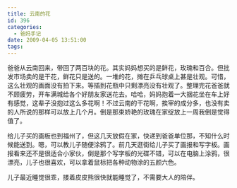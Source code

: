 ```yaml
---
title: 云南的花
id: 396
categories:
  - 爸妈手记
date: 2009-04-05 13:51:00
tags:
---
```


爸爸从云南回来，带回了两百块的花。其实妈妈想买的是鲜花，玫瑰和百合。但批发市场卖的是干花，鲜花只是送的。一堆的花，摊在乒乓球桌上甚是壮观。可惜，这么壮观的画面没有拍下来。等插到花瓶中只剩漂亮没有壮观了。整理完花爸爸就不顾疲劳，开车满城给各个好朋友家送花去。哈哈，妈妈抱着一大捆花坐在车上好有感觉，这辈子没抱过这么多花啊！不过云南的干花啊，挨宰的成分多，也没有卖的人所说的那样可以放上几个月。倒是那束娇艳的玫瑰在家绽放上一周我倒是觉得值了。

给儿子买的画板也到福州了，但这几天放假在家，快递到爸爸单位那，不知什么时候能送到。嗯，可以教儿子随便涂鸦了。前几天逛街给儿子买了画报和写字板。画报看来还不是很适合小家伙，倒是那个写字板的光碟不错，可以在电脑上涂鸦，很漂亮，儿子也很喜欢，可以拿着鼠标把各种动物涂的五颜六色。

儿子最近睡觉很乖，搂着皮皮熊很快就能睡觉了，不需要大人的陪伴。